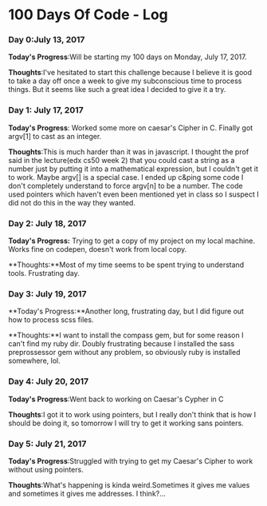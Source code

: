 # 100 Days Of Code - Log


### Day 0:July 13, 2017

**Today's Progress**:Will be starting my 100 days on Monday, July 17, 2017.

**Thoughts**:I've hesitated to start this challenge because I believe it is good to take a day off once a week to give my subconscious time to process things.  But it seems like such a great idea I decided to give it a try.


### Day 1: July 17, 2017

**Today's Progress**: Worked some more on caesar's Cipher in C.  Finally got argv[1] to cast as an integer.

**Thoughts**:This is much harder than it was in javascript.  I thought the prof said in the lecture(edx cs50 week 2) that you could cast a string as a number just by putting it into a mathematical expression, but I couldn't get it to work. Maybe argv[] is a special case. I ended up c&ping some code I don't completely understand to force argv[n] to be a number.  The code used pointers which haven't even been mentioned yet in class so I suspect I did not do this in the way they wanted.


### Day 2: July 18, 2017

**Today's Progress:** Trying to get a copy of my project on my local machine.  Works fine on codepen, doesn't work from local copy.

**Thoughts:**Most of my time seems to be spent trying to understand tools. Frustrating day.


### Day 3: July 19, 2017

**Today's Progress:**Another long, frustrating day, but I did figure out how to process scss files.  

**Thoughts:**I want to install the compass gem, but for some reason I can't find my ruby dir.  Doubly frustrating because I installed the sass preprossessor gem without any problem, so obviously ruby is installed somewhere, lol.


### Day 4: July 20, 2017

**Today's Progress**:Went back to working on Caesar's Cypher in C  

**Thoughts**:I got it to work using pointers, but I really don't think that is how I should be doing it, so tomorrow I will try to get it working sans pointers.


### Day 5: July 21, 2017

**Today's Progress**:Struggled with trying to get my Caesar's Cipher to work without using pointers.

**Thoughts**:What's happening is kinda weird.Sometimes it gives me values and sometimes it gives me addresses. I think?...






